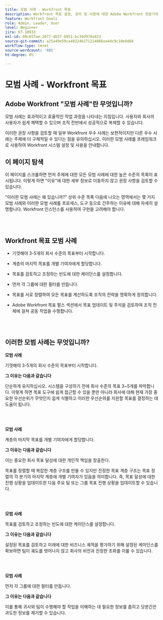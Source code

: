 ```yaml
---
title: 모범 사례 - Workfront 목표
description: Workfront 목표 설정, 관리 및 사용에 대한 Adobe Workfront 전문가의 모범 사례 권장 사항을 살펴봅니다.
feature: Workfront Goals
role: Admin, Leader, User
level: Beginner
jira: KT-10933
exl-id: 08c65fae-2077-4b37-b051-bc39d978a923
source-git-commit: a25a49e59ca483246271214886ea4dc9c10e8d66
workflow-type: tm+mt
source-wordcount: '481'
ht-degree: 0%

---
```


# 모범 사례 - Workfront 목표

## Adobe Workfront &quot;모범 사례&quot;란 무엇입니까?

모범 사례는 효과적이고 효율적인 작업 과정을 나타내는 지침입니다. 사용자와 회사의 사용자가 쉽게 채택할 수 있으며 조직 전반에서 성공적으로 복제할 수 있습니다.

이러한 권장 사항을 검토할 때 일부 Workfront 우수 사례는 보편적이지만 다른 우수 사례는 주제에 더 구체적일 수 있다는 점을 유의하십시오. 이러한 모범 사례를 프레임워크로 사용하여 Workfront 시스템 설정 및 사용을 안내합니다.

## 이 페이지 탐색

이 페이지를 스크롤하면 먼저 주제에 대한 모든 모범 사례에 대한 높은 수준의 목록이 표시됩니다. 이렇게 하면 &quot;이유&quot;에 대한 세부 정보로 이동하지 않고 권장 사항을 검토할 수 있습니다.

&quot;이러한 모범 사례는 왜 있습니까?&quot; 상위 수준 목록 다음에 나오는 영역에서는 몇 가지 모범 사례와 이러한 모범 사례를 프로세스, 도구 등으로 간주하는 이유에 대해 자세히 설명합니다. Workfront 인스턴스를 사용하여 구현을 고려해야 합니다.

</br>
</br>


## Workfront 목표 모범 사례

* 기껏해야 3-5개의 회사 수준의 목표부터 시작합니다.

* 계층의 마지막 목표를 개별 기여자에게 할당합니다.

* 목표를 검토하고 조정하는 빈도에 대한 케이던스를 설정합니다.

* 먼저 각 그룹에 대한 필터를 만듭니다.

* 목표를 서로 정렬하여 모든 목표를 계산하도록 조직의 전략을 명확하게 정의합니다.

* Adobe Workfront 목표 펄스 섹션에서 목표 업데이트 및 주석을 검토하여 조직 전체에 걸쳐 공동 작업을 수행합니다.

</br>
</br>

## 이러한 모범 사례는 무엇입니까?

**모범 사례**

기껏해야 3-5개의 회사 수준의 목표부터 시작합니다.



**그 이유는 다음과 같습니다**

단순하게 유지하십시오. 시스템을 구성하기 전에 회사 수준의 목표 3~5개를 파악합니다. 이렇게 하면 목표 도구에 쉽게 접근할 수 있을 뿐만 아니라 회사에 대해 현재 가장 중요한 우선순위가 무엇인지 쉽게 식별하고 이러한 우선순위를 지원할 목표를 결정하는 데 도움이 됩니다.

</br>
</br>

**모범 사례**

계층의 마지막 목표를 개별 기여자에게 할당합니다.



**그 이유는 다음과 같습니다**

이는 중요한 회사 목표 달성에 대한 개인적 책임을 창출한다.



목표를 정렬할 때 복잡한 계층 구조를 만들 수 있지만 진정한 목표 계층 구조는 목표 정렬의 각 분기의 마지막 계층에 개별 기여자가 있음을 의미합니다. 즉, 목표 달성에 대한 진행 상황을 업데이트한 다음 주요 팀 또는 그룹 목표 진행 상황을 업데이트할 수 있습니다.

</br>
</br>


**모범 사례**

목표를 검토하고 조정하는 빈도에 대한 케이던스를 설정합니다.



**그 이유는 다음과 같습니다**

설정된 목표를 검토하고 미래에 대한 비즈니스 궤적을 평가하기 위해 설정된 케이던스를 확보하면 팀이 궤도를 벗어나지 않고 회사의 비전과 진정한 조화를 이룰 수 있습니다.


</br>
</br>

**모범 사례**

먼저 각 그룹에 대한 필터를 만듭니다.



**그 이유는 다음과 같습니다**

이를 통해 귀사와 팀이 수행해야 할 작업을 이해하는 데 필요한 정보를 좁히고 당분간은 과도한 정보를 제거할 수 있습니다.
